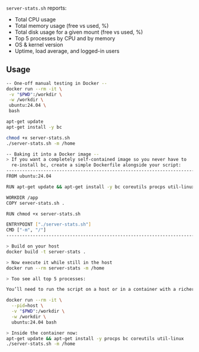 `server-stats.sh` reports:
- Total CPU usage
- Total memory usage (free vs used, %)
- Total disk usage for a given mount (free vs used, %)
- Top 5 processes by CPU and by memory
- OS & kernel version
- Uptime, load average, and logged-in users

## Usage

```bash
-- One-off manual testing in Docker --
docker run --rm -it \
 -v "$PWD":/workdir \
 -w /workdir \
 ubuntu:24.04 \
 bash

apt-get update
apt-get install -y bc

chmod +x server-stats.sh          
./server-stats.sh -m /home 

-- Baking it into a Docker image --
> If you want a completely self-contained image so you never have to
  re-install bc, create a simple Dockerfile alongside your script:
-----------------------------------------------------------------------
FROM ubuntu:24.04

RUN apt-get update && apt-get install -y bc coreutils procps util-linux

WORKDIR /app
COPY server-stats.sh .

RUN chmod +x server-stats.sh

ENTRYPOINT ["./server-stats.sh"]
CMD ["-m", "/"]
-----------------------------------------------------------------------

> Build on your host
docker build -t server-stats .

> Now execute it while still in the host
docker run --rm server-stats -m /home

> Too see all top 5 processes:

You’ll need to run the script on a host or in a container with a richer PID namespace (for example, with Docker’s --pid=host) so that system daemons, background services, and any other containers’ processes show up in your ps output.

docker run --rm -it \
  --pid=host \
  -v "$PWD":/workdir \
  -w /workdir \
  ubuntu:24.04 bash

> Inside the container now:
apt-get update && apt-get install -y procps bc coreutils util-linux
./server-stats.sh -m /home
